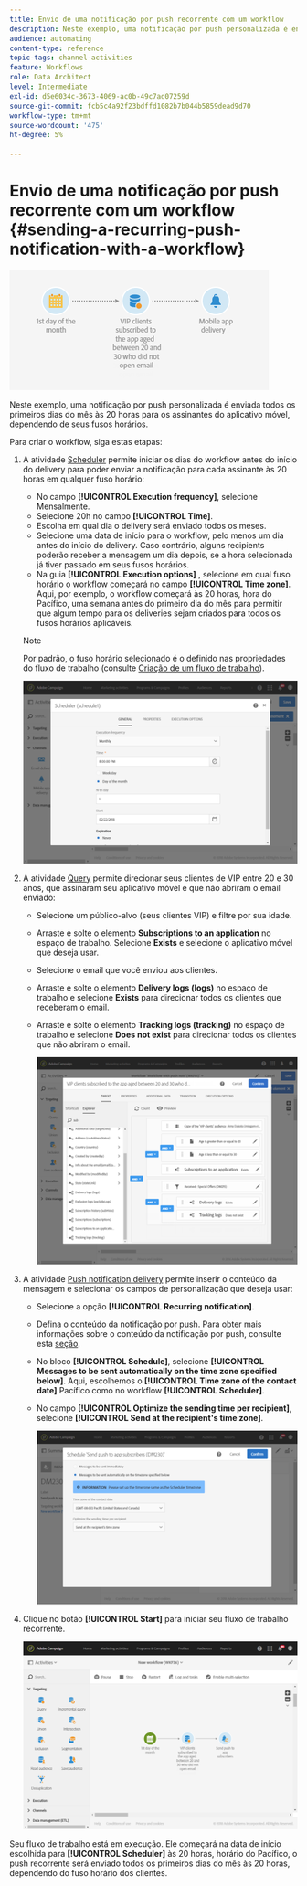 ```yaml
---
title: Envio de uma notificação por push recorrente com um workflow
description: Neste exemplo, uma notificação por push personalizada é enviada todos os primeiros dias do mês às 20 horas para os assinantes do aplicativo móvel, dependendo de seus fusos horários.
audience: automating
content-type: reference
topic-tags: channel-activities
feature: Workflows
role: Data Architect
level: Intermediate
exl-id: d5e6034c-3673-4069-ac0b-49c7ad07259d
source-git-commit: fcb5c4a92f23bdffd1082b7b044b5859dead9d70
workflow-type: tm+mt
source-wordcount: '475'
ht-degree: 5%

---
```


# Envio de uma notificação por push recorrente com um workflow {#sending-a-recurring-push-notification-with-a-workflow}

![](assets/wkf_push_example_1.png)

Neste exemplo, uma notificação por push personalizada é enviada todos os primeiros dias do mês às 20 horas para os assinantes do aplicativo móvel, dependendo de seus fusos horários.

Para criar o workflow, siga estas etapas:

1. A atividade [Scheduler](../../automating/using/scheduler.md) permite iniciar os dias do workflow antes do início do delivery para poder enviar a notificação para cada assinante às 20 horas em qualquer fuso horário:

   * No campo **[!UICONTROL Execution frequency]**, selecione Mensalmente.
   * Selecione 20h no campo **[!UICONTROL Time]**.
   * Escolha em qual dia o delivery será enviado todos os meses.
   * Selecione uma data de início para o workflow, pelo menos um dia antes do início do delivery. Caso contrário, alguns recipients poderão receber a mensagem um dia depois, se a hora selecionada já tiver passado em seus fusos horários.
   * Na guia **[!UICONTROL Execution options]** , selecione em qual fuso horário o workflow começará no campo **[!UICONTROL Time zone]**. Aqui, por exemplo, o workflow começará às 20 horas, hora do Pacífico, uma semana antes do primeiro dia do mês para permitir que algum tempo para os deliveries sejam criados para todos os fusos horários aplicáveis.

   >[!NOTE]
   >
   >Por padrão, o fuso horário selecionado é o definido nas propriedades do fluxo de trabalho (consulte [Criação de um fluxo de trabalho](../../automating/using/building-a-workflow.md)).

   ![](assets/wkf_push_example_5.png)

1. A atividade [Query](../../automating/using/query.md) permite direcionar seus clientes de VIP entre 20 e 30 anos, que assinaram seu aplicativo móvel e que não abriram o email enviado:

   * Selecione um público-alvo (seus clientes VIP) e filtre por sua idade.
   * Arraste e solte o elemento **Subscriptions to an application** no espaço de trabalho. Selecione **Exists** e selecione o aplicativo móvel que deseja usar.
   * Selecione o email que você enviou aos clientes.
   * Arraste e solte o elemento **Delivery logs (logs)** no espaço de trabalho e selecione **Exists** para direcionar todos os clientes que receberam o email.
   * Arraste e solte o elemento **Tracking logs (tracking)** no espaço de trabalho e selecione **Does not exist** para direcionar todos os clientes que não abriram o email.

      ![](assets/wkf_push_example_2.png)

1. A atividade [Push notification delivery](../../automating/using/push-notification-delivery.md) permite inserir o conteúdo da mensagem e selecionar os campos de personalização que deseja usar:

   * Selecione a opção **[!UICONTROL Recurring notification]**.
   * Defina o conteúdo da notificação por push. Para obter mais informações sobre o conteúdo da notificação por push, consulte esta [seção](../../channels/using/preparing-and-sending-a-push-notification.md).
   * No bloco **[!UICONTROL Schedule]**, selecione **[!UICONTROL Messages to be sent automatically on the time zone specified below]**. Aqui, escolhemos o **[!UICONTROL Time zone of the contact date]** Pacífico como no workflow **[!UICONTROL Scheduler]**.
   * No campo **[!UICONTROL Optimize the sending time per recipient]**, selecione **[!UICONTROL Send at the recipient's time zone]**.

      ![](assets/wkf_push_example_4.png)

1. Clique no botão **[!UICONTROL Start]** para iniciar seu fluxo de trabalho recorrente.

   ![](assets/wkf_push_example_3.png)

Seu fluxo de trabalho está em execução. Ele começará na data de início escolhida para **[!UICONTROL Scheduler]** às 20 horas, horário do Pacífico, o push recorrente será enviado todos os primeiros dias do mês às 20 horas, dependendo do fuso horário dos clientes.
